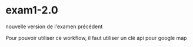 # exam1-2.0
nouvelle version de l'examen précédent

Pour pouvoir utiliser ce workflow, il faut utiliser un clé api pour google map
